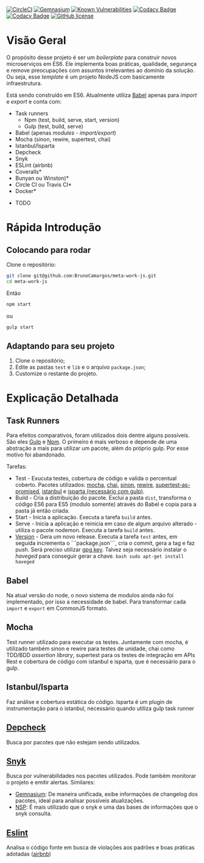 [![CircleCI](https://img.shields.io/circleci/project/BrunoCamargos/meta-work-js.svg)](https://circleci.com/gh/BrunoCamargos/meta-work-js)
[![Gemnasium](https://img.shields.io/gemnasium/BrunoCamargos/meta-work-js.svg)](https://gemnasium.com/github.com/BrunoCamargos/meta-work-js)
[![Known Vulnerabilities](https://snyk.io/test/github/BrunoCamargos/meta-work-js/badge.svg)](https://snyk.io/test/github/BrunoCamargos/meta-work-js)
[![Codacy Badge](https://api.codacy.com/project/badge/Grade/9d78441d792143a78c99d52d54145117)](https://www.codacy.com/app/bruno-camargos/meta-work-js?utm_source=github.com&amp;utm_medium=referral&amp;utm_content=BrunoCamargos/meta-work-js&amp;utm_campaign=Badge_Grade)
[![Codacy Badge](https://api.codacy.com/project/badge/Coverage/9d78441d792143a78c99d52d54145117)](https://www.codacy.com/app/bruno-camargos/meta-work-js?utm_source=github.com&amp;utm_medium=referral&amp;utm_content=BrunoCamargos/meta-work-js&amp;utm_campaign=Badge_Coverage)
[![GitHub license](https://img.shields.io/github/license/BrunoCamargos/meta-work-js.svg)](https://github.com/BrunoCamargos/meta-work-js)

# Visão Geral
O propósito desse projeto é ser um *boilerplate* para construir novos microserviços em ES6. Ele implementa boas práticas, qualidade, segurança e remove preocupações com assuntos irrelevantes ao domínio da solução.
Ou seja, esse *template* é um projeto NodeJS com basicamente infraestrutura.

Está sendo construído em ES6. Atualmente utiliza [Babel](https://babeljs.io/) apenas para *import* e *export* e conta com:
- Task runners
	- Npm (test, build, serve, start, version)
	- Gulp (test, build, serve)
- Babel (apenas *modules - import/export*)
- Mocha (sinon, rewire, supertest, chai)
- Istanbul/Isparta
- Depcheck
- Snyk
- ESLint (airbnb)
- Coveralls*
- Bunyan ou Winston)*
- Circle CI ou Travis CI*
- Docker*

* TODO

# Rápida Introdução

## Colocando para rodar

Clone o repositório:
```bash
git clone git@github.com:BrunoCamargos/meta-work-js.git
cd meta-work-js
```

Então
```bash
npm start
```
ou
```bash
gulp start
```

## Adaptando para seu projeto

1. Clone o repositório;
2. Edite as pastas ```test``` e ```lib``` e o arquivo ```package.json```;
3. Customize o restante do projeto.

# Explicação Detalhada

## Task Runners

Para efeitos comparativos, foram utilizados dois dentre alguns possíveis. São eles [Gulp](http://gulpjs.com/) e [Npm](https://www.keithcirkel.co.uk/how-to-use-npm-as-a-build-tool/). O primeiro é mais verboso e depende de uma abstração a mais para utilizar um pacote, além do próprio gulp. Por esse motivo foi abandonado.

Tarefas:
- Test - Exucuta testes, cobertura de código e valida o percentual coberto. Pacotes utilizados: [mocha](https://mochajs.org/), [chai](http://chaijs.com/), [sinon](http://sinonjs.org/), [rewire](https://github.com/jhnns/rewire), [supertest-as-promised](https://github.com/WhoopInc/supertest-as-promised), [istanbul](http://gotwarlost.github.io/istanbul/) e [isparta (necessário com gulp)](https://github.com/douglasduteil/isparta).
- Build - Cria a distribuição do pacote. Exclui a pasta ```dist```, transforma o código ES6 para ES5 (modulo somente) através do Babel e copia para a pasta já então criada.
- Start - Inicia a aplicação. Executa a tarefa ```build``` antes.
- Serve - Inicia a aplicação e reinicia em caso de algum arquivo alterado - utiliza o pacote nodemon. Executa a tarefa ```build``` antes.
- [Version](https://docs.npmjs.com/cli/version) - Gera um novo release. Executa a tarefa ```test``` antes, em seguida incrementa o ´´´package.json´´´, cria o commit, gera a tag e faz push. Será preciso utilizar [gpg key](https://help.github.com/articles/generating-a-gpg-key/). Talvez seja necessário instalar o *haveged* para conseguir gerar a chave. ```bash sudo apt-get install haveged```

## Babel

Na atual versão do node, o novo sistema de modulos ainda não foi implementado, por isso a necessidade de babel. Para transformar cada ```import``` e ```export``` em CommonJS formato.

## Mocha

Test runner utilizado para executar os testes. Juntamente com mocha, é utilizado também sinon e rewire para testes de unidade, chai como TDD/BDD *assertion library*, supertest para os testes de integração em APIs Rest e cobertura de código com istanbul e isparta, que é necessário para o gulp.

## Istanbul/Isparta

Faz análise e cobertura estática do código. Isparta é um plugin de instrumentação para o istanbul, necessário quando utiliza gulp task runner

## [Depcheck](https://github.com/depcheck/depcheck)

Busca por pacotes que não estejam sendo utilizados.

## [Snyk](https://snyk.io/)

Busca por vulnerabilidades nos pacotes utilizados. Pode também monitorar o projeto e emitir alertas.
Similares:
 - [Gemnasium](https://gemnasium.com/): De maneira unificada, exibe informações de changelog dos pacotes, ideal para analisar possíveis atualizações.
 - [NSP](https://github.com/nodesecurity/nsp): É mais utilizado que o snyk e uma das bases de informações que o snyk consulta.

## [Eslint](http://eslint.org/)

Analisa o código fonte em busca de violações aos padrões e boas práticas adotadas ([airbnb](https://github.com/airbnb/javascript))
